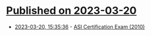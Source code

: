 # [Published on 2023-03-20](index.md)

* [2023-03-20, 15:35:36](https://lobste.rs/s/nqzuqt/asi_certification_exam_2010) - [ASI Certification Exam (2010)](http://asi.qfox.nl/)

